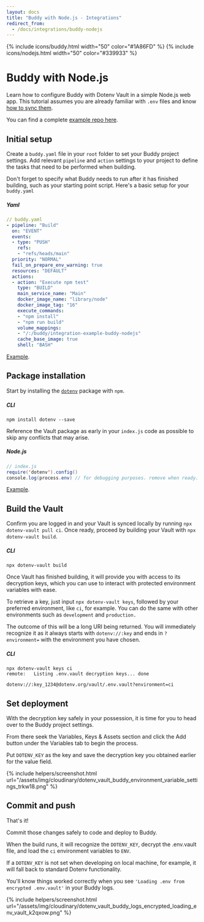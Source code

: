 ```yaml
---
layout: docs
title: "Buddy with Node.js - Integrations"
redirect_from:
  - /docs/integrations/buddy-nodejs
---
```


{% include icons/buddy.html width="50" color="#1A86FD" %}
{% include icons/nodejs.html width="50" color="#339933" %}

# __Buddy with Node.js__
Learn how to configure Buddy with Dotenv Vault in a simple Node.js web app. This tutorial assumes you are already familiar with `.env` files and know [how to sync them](/docs/tutorials/sync).

You can find a complete [example repo here](https://github.com/dotenv-org/integration-example-buddy-nodejs).

## Initial setup
Create a `buddy.yaml` file in your `root` folder to set your Buddy project settings. Add relevant `pipeline` and `action` settings to your project to define the tasks that need to be performed when building.

Don't forget to specify what Buddy needs to run after it has finished building, such as your starting point script. Here's a basic setup for your `buddy.yaml`

##### Yaml

```yml
// buddy.yaml
- pipeline: "Build"
  on: "EVENT"
  events:
  - type: "PUSH"
    refs:
    - "refs/heads/main"
  priority: "NORMAL"
  fail_on_prepare_env_warning: true
  resources: "DEFAULT"
  actions:
  - action: "Execute npm test"
    type: "BUILD"
    main_service_name: "Main"
    docker_image_name: "library/node"
    docker_image_tag: "16"
    execute_commands:
    - "npm install"
    - "npm run build"
    volume_mappings:
    - "/:/buddy/integration-example-buddy-nodejs"
    cache_base_image: true
    shell: "BASH"
```
[Example](https://github.com/dotenv-org/integration-example-buddy-nodejs/blob/main/buddy.yaml).

## Package installation
Start by installing the [`dotenv`](https://github.com/motdotla/dotenv) package with `npm`.


##### CLI
```shell
npm install dotenv --save
```

Reference the Vault package as early in your `index.js` code as possible to skip any conflicts that may arise.

##### Node.js

```java
// index.js
require('dotenv').config()
console.log(process.env) // for debugging purposes. remove when ready.
```
[Example](https://github.com/dotenv-org/integration-example-buddy-nodejs/blob/main/index.js).

## Build the Vault
Confirm you are logged in and your Vault is synced locally by running `npx dotenv-vault pull ci`. Once ready, proceed by building your Vault with `npx dotenv-vault build`.

##### CLI

```shell
npx dotenv-vault build
```

Once Vault has finished building, it will provide you with access to its decryption keys, which you can use to interact with protected environment variables with ease.

To retrieve a key, just input `npx dotenv-vault keys`, followed by your preferred environment, like `ci`, for example. You can do the same with other environments such as `development` and `production.`

The outcome of this will be a long URI being returned. You will immediately recognize it as it always starts with `dotenv://:key` and ends in `?environment=` with the environment you have chosen.

##### CLI

```shell
npx dotenv-vault keys ci
remote:   Listing .env.vault decryption keys... done

dotenv://:key_1234@dotenv.org/vault/.env.vault?environment=ci
```

## Set deployment
With the decryption key safely in your possession, it is time for you to head over to the Buddy project settings.

From there seek the Variables, Keys & Assets section and click the Add button under the Variables tab to begin the process.

Put `DOTENV_KEY` as the key and save the decryption key you obtained earlier for the value field.

{% include helpers/screenshot.html url="/assets/img/cloudinary/dotenv_vault_buddy_environment_variable_settings_trkw18.png" %}

## Commit and push

That's it!

Commit those changes safely to code and deploy to Buddy.

When the build runs, it will recognize the `DOTENV_KEY`, decrypt the .env.vault file, and load the `ci` environment variables to `ENV`.

If a `DOTENV_KEY` is not set when developing on local machine, for example, it will fall back to standard Dotenv functionality.

You'll know things worked correctly when you see `'Loading .env from encrypted .env.vault'` in your Buddy logs.

{% include helpers/screenshot.html url="/assets/img/cloudinary/dotenv_vault_buddy_logs_encrypted_loading_env_vault_k2qxow.png" %}
